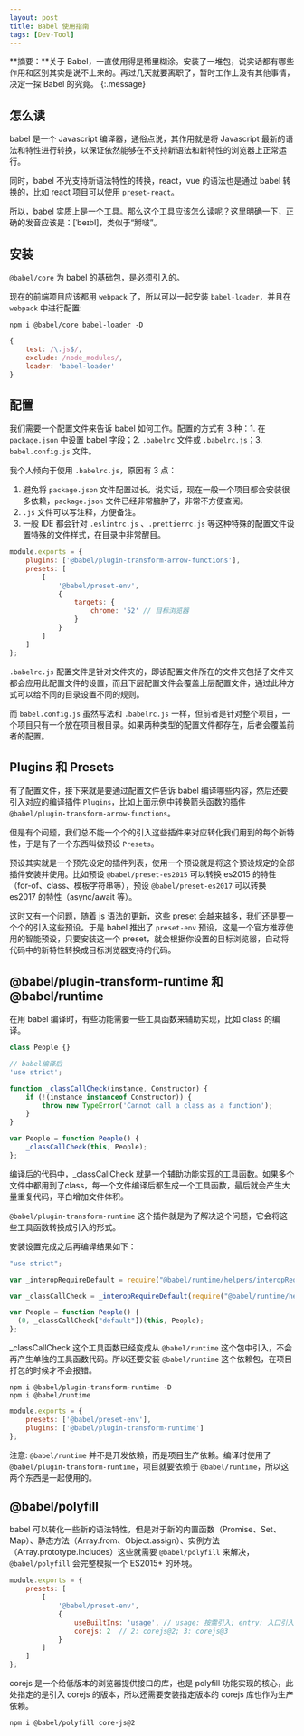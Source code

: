 ```yaml
---
layout: post
title: Babel 使用指南
tags: [Dev-Tool]
---
```


**摘要：**关于 Babel，一直使用得是稀里糊涂。安装了一堆包，说实话都有哪些作用和区别其实是说不上来的。再过几天就要离职了，暂时工作上没有其他事情，决定一探 Babel 的究竟。
{:.message}

## 怎么读

babel 是一个 Javascript 编译器，通俗点说，其作用就是将 Javascript 最新的语法和特性进行转换，以保证依然能够在不支持新语法和新特性的浏览器上正常运行。

同时，babel 不光支持新语法特性的转换，react，vue 的语法也是通过 babel 转换的，比如 react 项目可以使用 `preset-react`。

所以，babel 实质上是一个工具。那么这个工具应该怎么读呢？这里明确一下，正确的发音应该是：[ˈbeɪbl]，类似于“掰啵”。

## 安装

`@babel/core` 为 babel 的基础包，是必须引入的。

现在的前端项目应该都用 `webpack` 了，所以可以一起安装 `babel-loader`，并且在 `webpack` 中进行配置:

```shell
npm i @babel/core babel-loader -D
```

```js
{ 
    test: /\.js$/, 
    exclude: /node_modules/, 
    loader: 'babel-loader' 
}
```

## 配置

我们需要一个配置文件来告诉 babel 如何工作。配置的方式有 3 种：1. 在 `package.json` 中设置 babel 字段；2. `.babelrc` 文件或 `.babelrc.js`；3. `babel.config.js` 文件。

我个人倾向于使用 `.babelrc.js`，原因有 3 点：

1. 避免将 `package.json` 文件配置过长。说实话，现在一般一个项目都会安装很多依赖，`package.json` 文件已经非常臃肿了，非常不方便查阅。
2. `.js` 文件可以写注释，方便备注。
3. 一般 IDE 都会针对 `.eslintrc.js` 、`.prettierrc.js` 等这种特殊的配置文件设置特殊的文件样式，在目录中非常醒目。

```js
module.exports = {
    plugins: ['@babel/plugin-transform-arrow-functions'],
    presets: [
        [
            '@babel/preset-env',
            {
                targets: {
                    chrome: '52' // 目标浏览器
                }
            }
        ]
    ]
};
```

`.babelrc.js` 配置文件是针对文件夹的，即该配置文件所在的文件夹包括子文件夹都会应用此配置文件的设置，而且下层配置文件会覆盖上层配置文件，通过此种方式可以给不同的目录设置不同的规则。

而 `babel.config.js` 虽然写法和 `.babelrc.js` 一样，但前者是针对整个项目，一个项目只有一个放在项目根目录。如果两种类型的配置文件都存在，后者会覆盖前者的配置。

## Plugins 和 Presets

有了配置文件，接下来就是要通过配置文件告诉 babel 编译哪些内容，然后还要引入对应的编译插件 `Plugins`，比如上面示例中转换箭头函数的插件 `@babel/plugin-transform-arrow-functions`。

但是有个问题，我们总不能一个个的引入这些插件来对应转化我们用到的每个新特性，于是有了一个东西叫做预设 `Presets`。

预设其实就是一个预先设定的插件列表，使用一个预设就是将这个预设规定的全部插件安装并使用。比如预设 `@babel/preset-es2015` 可以转换 es2015 的特性（for-of、class、模板字符串等），预设 `@babel/preset-es2017` 可以转换 es2017 的特性（async/await 等）。

这时又有一个问题，随着 js 语法的更新，这些 preset 会越来越多，我们还是要一个个的引入这些预设。于是 babel 推出了 `preset-env` 预设，这是一个官方推荐使用的智能预设，只要安装这一个 preset，就会根据你设置的目标浏览器，自动将代码中的新特性转换成目标浏览器支持的代码。

## @babel/plugin-transform-runtime 和 @babel/runtime

在用 babel 编译时，有些功能需要一些工具函数来辅助实现，比如 class 的编译。

```js
class People {}

// babel编译后
'use strict';

function _classCallCheck(instance, Constructor) {
    if (!(instance instanceof Constructor)) {
        throw new TypeError('Cannot call a class as a function');
    }
}

var People = function People() {
    _classCallCheck(this, People);
};
```

编译后的代码中，_classCallCheck 就是一个辅助功能实现的工具函数。如果多个文件中都用到了class，每一个文件编译后都生成一个工具函数，最后就会产生大量重复代码，平白增加文件体积。

`@babel/plugin-transform-runtime` 这个插件就是为了解决这个问题，它会将这些工具函数转换成引入的形式。

安装设置完成之后再编译结果如下：

```js
"use strict";

var _interopRequireDefault = require("@babel/runtime/helpers/interopRequireDefault");

var _classCallCheck = _interopRequireDefault(require("@babel/runtime/helpers/classCallCheck"));

var People = function People() {
  (0, _classCallCheck["default"])(this, People);
};

```

_classCallCheck 这个工具函数已经变成从 `@babel/runtime` 这个包中引入，不会再产生单独的工具函数代码。所以还要安装 `@babel/runtime` 这个依赖包，在项目打包的时候才不会报错。

```shell
npm i @babel/plugin-transform-runtime -D
npm i @babel/runtime
```

```js
module.exports = {
    presets: ['@babel/preset-env'],
    plugins: ['@babel/plugin-transform-runtime']
};
```

注意: `@babel/runtime` 并不是开发依赖，而是项目生产依赖。编译时使用了 `@babel/plugin-transform-runtime`，项目就要依赖于 `@babel/runtime`，所以这两个东西是一起使用的。


## @babel/polyfill

babel 可以转化一些新的语法特性，但是对于新的内置函数（Promise、Set、Map）、静态方法（Array.from、Object.assign）、实例方法（Array.prototype.includes）这些就需要 `@babel/polyfill` 来解决，`@babel/polyfill` 会完整模拟一个 ES2015+ 的环境。

```js
module.exports = {
    presets: [
        [
            '@babel/preset-env',
            {
                useBuiltIns: 'usage', // usage: 按需引入; entry: 入口引入（整体引入）; false: 不引入 polyfill
                corejs: 2  // 2: corejs@2; 3: corejs@3
            }
        ]
    ]
};
```

corejs 是一个给低版本的浏览器提供接口的库，也是 polyfill 功能实现的核心，此处指定的是引入 corejs 的版本，所以还需要安装指定版本的 corejs 库也作为生产依赖。

```shell
npm i @babel/polyfill core-js@2
```
